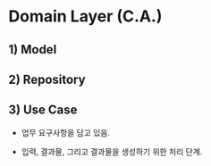 # Domain Layer (C.A.)

## 1) Model

## 2) Repository

## 3) Use Case

* 업무 요구사항을 담고 있음. 

* 입력, 결과물, 그리고 결과물을 생성하기 위한 처리 단계.